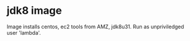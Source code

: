 # jdk8 image
Image installs centos, ec2 tools from AMZ, jdk8u31.
Run as unpriviledged user 'lambda'.
